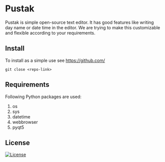 # Pustak

Pustak is simple open-source text editor. It has good features like writing day name or date time in the editor. We are trying to make this customizable and flexible according to your requirements.

## Install
To install as a simple use see     https://github.com/
```
git close <repo-link>
```

## Requirements
Following Python packages are used:

1. os
2. sys
3. datetime
4. webbrowser
5. pyqt5

## License
[![License](https://img.shields.io/badge/License-Boost%201.0-lightblue.svg)](https://www.boost.org/LICENSE_1_0.txt)
